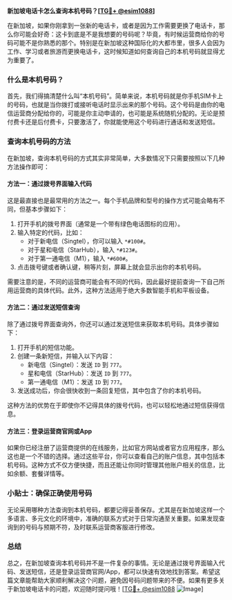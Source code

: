 **新加坡电话卡怎么查询本机号码？[[TG💪+ @esim1088](https://t.me/s/esim1088)]**

在新加坡，如果你刚拿到一张新的电话卡，或者是因为工作需要更换了电话卡，那么你可能会好奇：这卡到底是不是我想要的号码呢？毕竟，有时候运营商给你的号码可能不是你熟悉的那个。特别是在新加坡这种国际化的大都市里，很多人会因为工作、学习或者旅游而更换电话卡，这时候知道如何查询自己的本机号码就显得尤为重要了。

### 什么是本机号码？

首先，我们得搞清楚什么叫“本机号码”。简单来说，本机号码就是你手机SIM卡上的号码，也就是当你拨打或接听电话时显示出来的那个号码。这个号码是由你的电信运营商分配给你的，可能是你主动申请的，也可能是系统随机分配的。无论是预付费卡还是后付费卡，只要激活了，你就能使用这个号码进行通话和发送短信。

### 查询本机号码的方法

在新加坡，查询本机号码的方式其实非常简单，大多数情况下只需要按照以下几种方法操作即可：

#### 方法一：通过拨号界面输入代码

这是最直接也是最常用的方法之一。每个手机品牌和型号的操作方式可能会略有不同，但基本步骤如下：

1. 打开手机的拨号界面（通常是一个带有绿色电话图标的应用）。
2. 输入特定的代码，比如：
   - 对于新电信（Singtel），你可以输入 `*#100#`。
   - 对于星和电信（StarHub），输入 `*#123#`。
   - 对于第一通电信（M1），输入 `*#600#`。
3. 点击拨号键或者确认键，稍等片刻，屏幕上就会显示出你的本机号码。

需要注意的是，不同的运营商可能会有不同的代码，因此最好提前查询一下自己所用运营商的具体代码。此外，这种方法适用于绝大多数智能手机和平板设备。

#### 方法二：通过发送短信查询

除了通过拨号界面查询外，你还可以通过发送短信来获取本机号码。具体步骤如下：

1. 打开手机的短信功能。
2. 创建一条新短信，并输入以下内容：
   - 新电信（Singtel）：发送 `ID` 到 `777`。
   - 星和电信（StarHub）：发送 `ID` 到 `777`。
   - 第一通电信（M1）：发送 `ID` 到 `777`。
3. 发送成功后，你会很快收到一条回复短信，其中包含了你的本机号码。

这种方法的优势在于即使你不记得具体的拨号代码，也可以轻松地通过短信获得信息。

#### 方法三：登录运营商官网或App

如果你已经注册了运营商提供的在线服务，比如官方网站或者官方应用程序，那么这也是一个不错的选择。通过这些平台，你可以查看自己的账户信息，其中包括本机号码。这种方式不仅方便快捷，而且还能让你同时管理其他账户相关的信息，比如余额、套餐详情等。

### 小贴士：确保正确使用号码

无论采用哪种方法查询到本机号码，都要记得妥善保存。尤其是在新加坡这样一个多语言、多元文化的环境中，准确的联系方式对于日常沟通至关重要。如果发现查询到的号码与预期不符，及时联系运营商客服进行修改。

### 总结

总之，在新加坡查询本机号码并不是一件复杂的事情。无论是通过拨号界面输入代码、发送短信，还是登录运营商官网/App，都可以快速有效地找到答案。希望这篇文章能帮助大家顺利解决这个问题，避免因号码问题带来的不便。如果有更多关于新加坡电话卡的问题，欢迎随时提问哦！[[TG💪+ @esim1088](https://t.me/s/esim1088) ![Image](https://i.postimg.cc/4NQfJmqS/Snipaste-2025-05-13-00-14-12.png)]